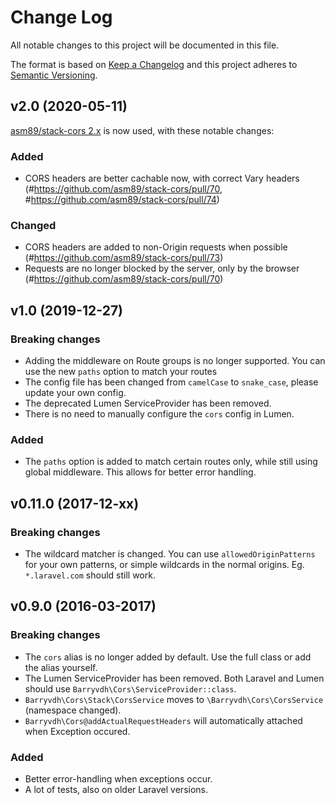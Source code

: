 # Change Log
All notable changes to this project will be documented in this file.

The format is based on [Keep a Changelog](http://keepachangelog.com/)
and this project adheres to [Semantic Versioning](http://semver.org/).

## v2.0 (2020-05-11)

[asm89/stack-cors 2.x](https://github.com/asm89/stack-cors/releases/tag/2.0.0) is now used, with these notable changes:

### Added
- CORS headers are better cachable now, with correct Vary headers (#https://github.com/asm89/stack-cors/pull/70, #https://github.com/asm89/stack-cors/pull/74)

### Changed
- CORS headers are added to non-Origin requests when possible (#https://github.com/asm89/stack-cors/pull/73)
- Requests are no longer blocked by the server, only by the browser (#https://github.com/asm89/stack-cors/pull/70)

## v1.0 (2019-12-27)

### Breaking changes
 - Adding the middleware on Route groups is no longer supported. You can use the new `paths` option to match your routes
 - The config file has been changed from `camelCase` to `snake_case`, please update your own config.
 - The deprecated Lumen ServiceProvider has been removed.
 - There is no need to manually configure the `cors` config in Lumen.

### Added
 - The `paths` option is added to match certain routes only, while still using global middleware. This allows for better error handling.

## v0.11.0 (2017-12-xx)
### Breaking changes
 - The wildcard matcher is changed. You can use `allowedOriginPatterns` for your own patterns,
 or simple wildcards in the normal origins. Eg. `*.laravel.com` should still work.

## v0.9.0 (2016-03-2017)
### Breaking changes
 - The `cors` alias is no longer added by default. Use the full class or add the alias yourself.
 - The Lumen ServiceProvider has been removed. Both Laravel and Lumen should use `Barryvdh\Cors\ServiceProvider::class`.
 - `Barryvdh\Cors\Stack\CorsService` moves to `\Barryvdh\Cors\CorsService` (namespace changed).
 - `Barryvdh\Cors@addActualRequestHeaders` will automatically attached when Exception occured.

### Added
 - Better error-handling when exceptions occur.
 - A lot of tests, also on older Laravel versions.
